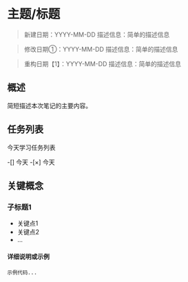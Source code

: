 # 主题/标题

> 新建日期：YYYY-MM-DD 
> 描述信息：简单的描述信息

> 修改日期①：YYYY-MM-DD 
> 描述信息：简单的描述信息

> 重构日期【1】：YYYY-MM-DD 
> 描述信息：简单的描述信息

## 概述

简短描述本次笔记的主要内容。

## 任务列表

今天学习任务列表

-[] 今天
-[×] 今天

## 关键概念

### 子标题1

- 关键点1
- 关键点2
- ...

#### 详细说明或示例

```代码块
示例代码...

```